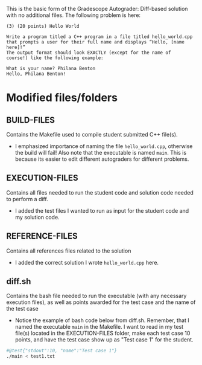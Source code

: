 This is the basic form of the Gradescope Autograder: Diff-based solution with no additional files. 
The following problem is here:

```
(3) (20 points) Hello World

Write a program titled a C++ program in a file titled hello_world.cpp
that prompts a user for their full name and displays “Hello, [name here]!”
The output format should look EXACTLY (except for the name of
course!) like the following example:

What is your name? Philana Benton
Hello, Philana Benton!
```

# Modified files/folders 
## BUILD-FILES
Contains the Makefile used to compile student submitted C++ file(s). 
- I emphasized importance of naming the file `hello_world.cpp`, otherwise the build will fail! Also note that the executable is named `main`. This is because its easier to edit different autograders for different problems.

## EXECUTION-FILES
Contains all files needed to run the student code and solution code needed to perform a diff.
- I added the test files I wanted to run as input for the student code and my solution code.

## REFERENCE-FILES
Contains all references files related to the solution
- I added the correct solution I wrote `hello_world.cpp` here.

## diff.sh
Contains the bash file needed to run the executable (with any necessary execution files), as well as points awarded for the test case and the name of the test case
- Notice the example of bash code below from diff.sh. Remember, that I named the executable `main` in the Makefile. I want to read in my test file(s) located in the EXECUTION-FILES folder, make each test case 10 points, and have the test case show up as "Test case 1" for the student.
```bash
#@test{"stdout":10, "name":"Test case 1"}
./main < test1.txt
```
